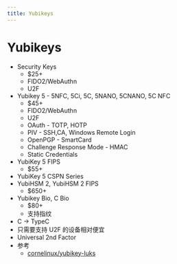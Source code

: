 ```yaml
---
title: Yubikeys
---
```


# Yubikeys

- Security Keys
  - $25+
  - FIDO2/WebAuthn
  - U2F
- Yubikey 5 - 5NFC, 5Ci, 5C, 5NANO, 5CNANO, 5C NFC
  - $45+
  - FIDO2/WebAuthn
  - U2F
  - OAuth - TOTP, HOTP
  - PIV - SSH,CA, Windows Remote Login
  - OpenPGP - SmartCard
  - Challenge Response Mode - HMAC
  - Static Credentials
- YubiKey 5 FIPS
  - $55+
- YubiKey 5 CSPN Series
- YubiHSM 2, YubiHSM 2 FIPS
  - $650+
- Yubikey Bio, C Bio
  - $80+
  - 支持指纹
- C -> TypeC
- 只需要支持 U2F 的设备相对便宜
- Universal 2nd Factor
- 参考
  - [cornelinux/yubikey-luks](https://github.com/cornelinux/yubikey-luks)
